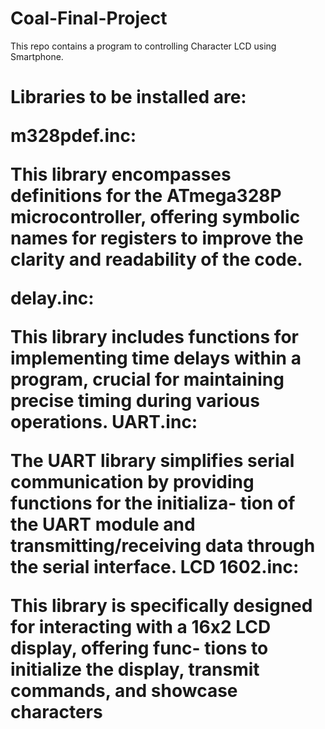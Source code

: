# Coal-Final-Project
This repo contains a program to controlling Character LCD using Smartphone.
<h1>Libraries to be installed are:
<p>
  m328pdef.inc:
    
This library encompasses definitions for the ATmega328P microcontroller, offering symbolic
names for registers to improve the clarity and readability of the code.
 
   delay.inc:
     
This library includes functions for implementing time delays within a program, crucial for
maintaining precise timing during various operations.
  UART.inc:
    
The UART library simplifies serial communication by providing functions for the initializa-
tion of the UART module and transmitting/receiving data through the serial interface.
  LCD 1602.inc:
    
This library is specifically designed for interacting with a 16x2 LCD display, offering func-
tions to initialize the display, transmit commands, and showcase characters
